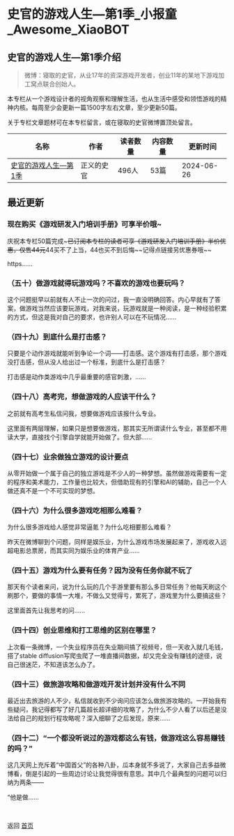 # 史官的游戏人生—第1季_小报童_Awesome_XiaoBOT

## 史官的游戏人生—第1季介绍
> 微博：寝取的史官，从业17年的资深游戏开发者，创业11年的某地下游戏加工窝点联合创始人。    
    
本专栏从一个游戏设计者的视角观察和理解生活，也从生活中感受和领悟游戏的精神内核。每周至少会更新一篇1500字左右文章，至少更新50篇。    
    
关于专栏文章题材可在本专栏留言，或在寝取的史官微博置顶处留言。  
  


|名称|作者|读者数量|内容数量|更新时间|
|---|---|---|---|---|
|[史官的游戏人生—第1季](https://xiaobot.net/p/sg202301?refer=0b133df9-27dc-423b-8101-639049001c13)|正义的史官|496人|53篇|2024-06-26|

## 最近更新
### 现在购买《游戏研发入门培训手册》可享半价哦~

庆祝本专栏50篇完成~~~已订阅本专栏的读者可享《游戏研发入门培训手册》半价优惠，仅售44元~~44买不了上当，44也买不到后悔~~记得点链接另优惠券哦~~

https......

### （五十）做游戏就得玩游戏吗？不喜欢的游戏也要玩吗？

这个问题挺早以前就有人不止一次的问过，我一直没明确回答。内心早就有了答案，做游戏当然应该要玩游戏，对我来说，玩游戏就是一种阅读，是一种经验积累的方式，但这是我对自己的要求，也许别人可以在不玩情况......

### （四十九）到底什么是打击感？

只要是个动作游戏就能听到争论一个词——打击感。这个游戏有打击感，那个游戏没打击感，但从没人给出过一个标准，到底什么是打击感？

打击感是动作类游戏中几乎最重要的感官刺激，......

### （四十八）高考完，想做游戏的人应该干什么？

之前就有高考生私信问我，想要做游戏应该报什么专业。

这里面有两层理解，如果只是想要做游戏，那其实无所谓读什么专业，甚至都不用读大学，直接找个引擎自学就能开始做了。但大部......

### （四十七）业余做独立游戏的设计要点

从零开始做一个属于自己的独立游戏是不少人的一种梦想。虽然做游戏需要有一定的程序和美术能力，工作量也比较大，但借助现有的引擎和AI的辅助，自己一个人做还真不是一个不可实现的梦想。

### （四十六）为什么很多游戏吃相那么难看？

为什么很多游戏给人感觉非常逼氪？为什么吃相要那么难看？

昨天在微博聊到个问题，同样是娱乐业，为什么游戏市场发展起来了，游戏收入远超电影总票房，而其实同为娱乐业的体育产业......

### （四十五）游戏为什么要有任务？因为没有任务你就不玩了

那天有个读者来问，说为什么玩的几个手游里要有那么多日常任务？他每天刷这个刷那个，要做的事情一大堆，不做么又觉得亏，累死了，游戏里为什么要搞这些？

这里面首先让我思考的问......

### （四十四）创业思维和打工思维的区别在哪里？

上次看一条微博，一个失业程序员在失业期间搞了视频号，但一天收入就几毛钱，搭了stable
diffusion写爬虫爬了一堆直播间数据，却又完全没有赚钱的途径，说自己很迷茫，不知道该怎么办了。

### （四十三）做旅游攻略和做游戏开发计划并没有什么不同

最近出去旅游的人不少，私信就收到不少询问应该怎么做旅游攻略的。一开始我有些疑问，我记得都写了好几篇超长超详细的攻略了，为什么不少人看了以后还是没法给自己的规划行程攻略呢？深入细聊了之后发现，原来......

### （四十二）“一个都没听说过的游戏都这么有钱，做游戏这么容易赚钱的吗？”

这几天网上充斥着“中国首父”的各种八卦，瓜本身就不多说了，大家自己去多益微博看，倒是引起的一些周边讨论让我觉得很有意思。其中几个最典型的问题可以归纳为两条——

“他是做......


<a href="https://github.com/Reno9527/awesome-xiaobot" style="color: white; text-decoration: none;">awesome-xiaobot</a>

返回 [首页](../README.md)
